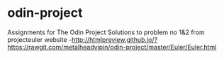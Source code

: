 # odin-project
Assignments for The Odin Project
Solutions to problem no 1&2 from projecteuler website -http://htmlpreview.github.io/?https://rawgit.com/metalheadvipin/odin-project/master/Euler/Euler.html
